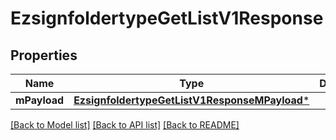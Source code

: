 # EzsignfoldertypeGetListV1Response

## Properties
Name | Type | Description | Notes
------------ | ------------- | ------------- | -------------
**mPayload** | [**EzsignfoldertypeGetListV1ResponseMPayload***](EzsignfoldertypeGetListV1ResponseMPayload.md) |  | 

[[Back to Model list]](../README.md#documentation-for-models) [[Back to API list]](../README.md#documentation-for-api-endpoints) [[Back to README]](../README.md)



